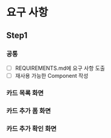 # 요구 사항

## Step1

### 공통

- [ ] REQUIREMENTS.md에 요구 사항 도출
- [ ] 재사용 가능한 Component 작성

### 카드 목록 화면



### 카드 추가 폼 화면
 
### 카드 추가 확인 화면
